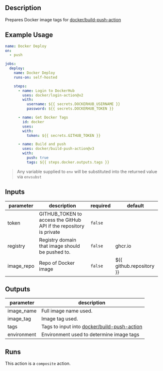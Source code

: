 <!-- action-docs-description -->
## Description

Prepares Docker image tags for [docker/build-push-action](https://github.com/docker/build-push-action)


<!-- action-docs-description -->

## Example Usage

```yaml
name: Docker Deploy
on:
  - push

jobs:
  deploy:
    name: Docker Deploy
    runs-on: self-hosted

    steps:
      - name: Login to DockerHub
        uses: docker/login-action@v2
        with:
          username: ${{ secrets.DOCKERHUB_USERNAME }}
          password: ${{ secrets.DOCKERHUB_TOKEN }}

      - name: Get Docker Tags
        id: docker
        uses:
        with:
          token: ${{ secrets.GITHUB_TOKEN }}

      - name: Build and push
        uses: docker/build-push-action@v3
        with:
          push: true
          tags: ${{ steps.docker.outputs.tags }}
```

> Any variable supplied to `env` will be substituted into the returned value via `envsubst`

<!-- action-docs-inputs -->
## Inputs

| parameter | description | required | default |
| - | - | - | - |
| token | GITHUB_TOKEN to access the GitHub API if the repository is private | `false` |  |
| registry | Registry domain that image should be pushed to. | `false` | ghcr.io |
| image_repo | Repo of Docker image | `false` | ${{ github.repository }} |



<!-- action-docs-inputs -->

<!-- action-docs-outputs -->
## Outputs

| parameter | description |
| - | - |
| image_name | Full image name used. |
| image_tag | Image tag used. |
| tags | Tags to input into [docker/build-push-action](https://github.com/docker/build-push-action) |
| environment | Environment used to determine image tags |



<!-- action-docs-outputs -->

<!-- action-docs-runs -->
## Runs

This action is a `composite` action.


<!-- action-docs-runs -->
